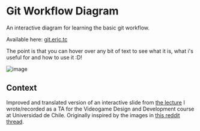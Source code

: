 # Git Workflow Diagram

An interactive diagram for learning the basic git workflow.

Available here: [git.eric.tc](https://git.eric.tc/)

The point is that you can hover over any bit of text to see what it is, what i's useful for and how to use it :D!

![image](https://github.com/user-attachments/assets/a53d13bf-4a33-4186-8b76-9f486c5a27cb)

## Context

Improved and translated version of an interactive slide from [the lecture](https://nyveon.github.io/CC5408-Clase-Git/) I wrote/recorded as a TA for the Videogame Design and Development course at Universidad de Chile.
Originally inspired by the images in [this reddit thread](https://www.reddit.com/r/git/comments/99ul9f/git_workflow_diagram_showcasing_the_role_of/). 
